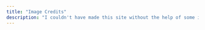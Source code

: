 ```yaml
---
title: "Image Credits"
description: "I couldn't have made this site without the help of some inspiration. Thanks to these photographers for the use of their photos."
---
```

